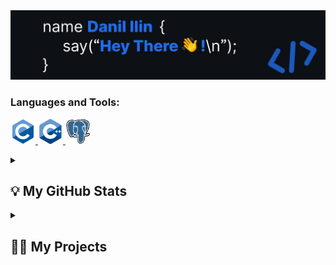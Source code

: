 <img src = "image/freiqq.jpeg"/>

<h3 align="left">Languages and Tools:</h3>
<p align="left">
    <a href=" target="_blank" rel="noreferrer"><img src="https://raw.githubusercontent.com/devicons/devicon/master/icons/c/c-original.svg" alt="c" width="40" height="40"/> </a>
    <a href="" target="_blank" rel="noreferrer"> <img src="https://raw.githubusercontent.com/devicons/devicon/master/icons/cplusplus/cplusplus-original.svg" alt="cplusplus" width="40" height="40"/> </a>
    <a href="" target="_blank" rel="noreferrer"> <img src="https://raw.githubusercontent.com/devicons/devicon/master/icons/postgresql/postgresql-original.svg" alt="postgresql" width="40" height="40"/> </a> 
</p>

<details> 
  <summary><h2>💡 My GitHub Stats</h2></summary>
<div align="center">
  <img src="https://github-readme-stats.vercel.app/api?hide_title=true&hide_rank=false&show_icons=true&include_all_commits=true&count_private=true&disable_animations=false&theme=github_dark&locale=en&hide_border=true&username=freiqq" height="150"  alt="stats graph"  />
  <img src="https://github-readme-stats.vercel.app/api/top-langs?locale=en&hide_title=false&layout=compact&card_width=310&langs_count=6&theme=github_dark&hide_border=true&username=freiqq" height="150" alt="languages graph"  />
</div>

<br />
</details> 
  
<details> 
  <summary><h2>🧑‍💻 My Projects </h2></summary>

| Project name                                                                                                                                                                               | Description                                                                                                                                                                                                                                                                                                          |
|--------------------------------------------------------------------------------------------------------------------------------------------------------------------------------------------|----------------------------------------------------------------------------------------------------------------------------------------------------------------------------------------------------------------------------------------------------------------------------------------------------------------------|
| [![Readme Card](https://github-readme-stats.vercel.app/api/pin/?username=freiqq&repo=containers&show_owner=true&theme=github_dark&hide_border=true)](https://github.com/freiqq/containers) | As part of this project, I wrote my own library that implements<br/>the main standard C++ container classes: list, map, queue, set,<br/>stack, and vector. The implementation provides a full set of<br/>standard methods and attributes for working with elements,<br/>container occupancy checking, and iteration. |
|                                                                                                                                                                                            ||
| [![Readme Card](https://github-readme-stats.vercel.app/api/pin/?username=freiqq&repo=matrix&show_owner=true&theme=github_dark&hide_border=true)](https://github.com/freiqq/matrix)         | In this project, I implemented my library for processing<br/>numerical matrices in the C++ programming language.<br/>The implementation provides a set of methods that perform<br/>basic operations with matrices.                                                                                                   |

</details>
